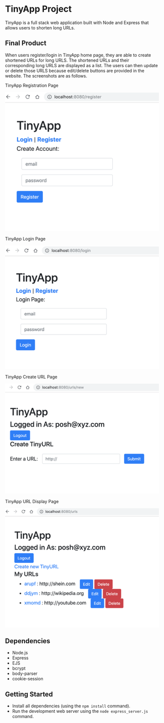 # TinyApp Project

TinyApp is a full stack web application built with Node and Express  that allows users to shorten long URLs.

## Final Product

When users register/login in TinyApp home page, they are able to create shortened URLs for long URLS. The shortened URLs and their corresponding long URLS are displayed as a list. The users can then update or delete those URLS because edit/delete buttons are provided in the website. The screenshots are as follows.

TinyApp Registration Page

![TinyApp Registration Page](https://github.com/poushitaguha/tinyapp/blob/master/docs/TinyApp%20Registration%20Page.png "TinyApp Registration Page")

TinyApp Login Page

![TinyApp Login Page](https://github.com/poushitaguha/tinyapp/blob/master/docs/TinyApp%20Login%20Page.png "TinyApp Login Page")

TinyApp Create URL Page

![TinyApp Create URL Page](https://github.com/poushitaguha/tinyapp/blob/master/docs/TinyApp%20create%20new%20URL%20page.png "TinyApp Create URL Page")

TinyApp URL Display Page

![TinyApp URL display page](https://github.com/poushitaguha/tinyapp/blob/master/docs/TinyApp%20URL%20display%20page.png "TinyApp URL display page")


## Dependencies

- Node.js
- Express
- EJS
- bcrypt
- body-parser
- cookie-session

## Getting Started

- Install all dependencies (using the `npm install` command).
- Run the development web server using the `node express_server.js` command.
